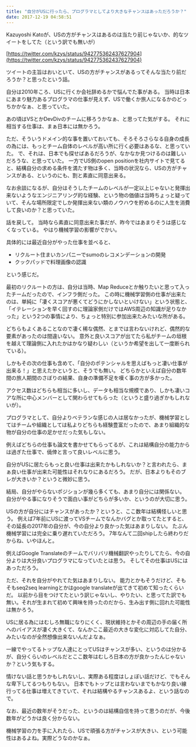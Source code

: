 ```yaml
---
title: "自分がUSに行ったら、プログラマとしてより大きなチャンスはあっただろうか？"
date: 2017-12-19 04:58:51
---
```


Kazuyoshi Katoが、USの方がチャンスはあるのは当たり前じゃないか、的なツイートをしてた（という訳でも無いが）

[https://twitter.com/kzys/status/942775362437627904](https://twitter.com/kzys/status/942775362437627904)

ツイートの主旨はおいといて、USの方がチャンスがあるってそんな当たり前だろうか？と思ったという話。

自分は2010年ころ、USに行くか会社辞めるかで悩んでた事がある。
当時は日本にあまり魅力あるプログラマの仕事が見えず、USで働くか旅人になるかのどっちかかなぁ、と思っていた。

あの頃はVSとかDevDivのチームに移ろうかなぁ、と思ってた気がする。
それに相当する仕事は、まぁ日本には無かろう。

ただ、そういうドメイン的な事を置いておいても、そろそろさらなる自身の成長の為には、もっとチーム自体のレベルが高い所に行く必要はあるな、と思っていた。
で、それは、日本でも探せばあるだろうが、なかなか見つけるのは難しいだろうな、と思っていた。
一方でUS側のopen positionを社内サイトで見てると、結構自分の求める条件を満たす物は多く、当時の状況なら、USの方がチャンスがある、というのにも、割と素直に同意出来る。

なお余談になるが、自分はそうしたチームのレベルが一定以上じゃないと発揮出来ないようなエンジニアリング的な経験、という物の価値は当時ちょっと疑っていて、そんな場所限定でしか発揮出来ない類のノウハウを貯めるのに人生を消費して良いのか？と思っていた。

話を戻して。
当時なら素直に同意出来た事だが、昨今ではあまりそうは感じなくなっている。
やはり機械学習の影響がでかい。

具体的には最近自分がやった仕事を並べると、

- リクルート住まいカンパニーでsumoのレコメンデーションの開発
- クックパッドで料理画像の認識

という感じだ。

最初のリクルートの方は、自分は当時、Map Reduceとか触りたいと思って入ったチームだったので、インフラ側だった。
この時に機械学習側の仕事が出来たのは、単純に「凄くスコアが悪くてどうにかしないといけない」という状態と、「イテレーションを早く回すのに理論家側だけではAWS周辺の知識が足りなかった」という2つの事情により、ちょっと特別に参加出来たみたいな所がある。

どちらもよくあることなので凄く稀な偶然、とまでは言わないけれど、偶然的な要素があったのは間違いない。
意外と良いスコアが出てたら私がチームの垣根を越えて理論側に入れたかはかなり疑わしい（というか希望を出して一度断られている）。

しかもその次の仕事も含めて、「自分のポテンシャルを思えばもっと凄い仕事が出来る！」と思えたかというと、そうでも無い。
どちらかといえば自分の数年間の旅人期間のさぼりの結果、自身の準備不足を嘆く事の方が多かった。

アクセス数はどちらも相当に多いし、データも相当な規模であり、しかも凄いコアな所に中心メンバーとして関わらせてもらった（というと盛り過ぎかもしれないが）。

プログラマとして、自分よりベテランな感じの人は居なかったが、機械学習としてはチームや組織としては私よりどちらも経験豊富だったので、あまり組織的な物が自分の仕事の足かせだった気もしない。

例えばどちらの仕事も論文を書かせてもらってるが、これは結構自分の能力からは過ぎた仕事で、僥倖と言って良いレベルに思う。

自分がUSに居たらもっと良い仕事は出来たかもしれないか？と言われたら、まぁ良い仕事が出来た可能性はそれなりにあるだろう。
だが、日本よりもそのブレが大きいか？というと微妙に思う。

結局、自分がやらないポジションが幾ら多くても、あまり自分には関係ない。
自分がやる事になりそうで面白い事がどちらが多いか、というのが大切に思う。

USの方が自分にはチャンスがあったか？というと、ここ数年は結構怪しいと思う。
例えば7年前にUSに渡ってVSチームでなんかバグとか取ってたとすると、その延長の2017年の自分が、今の自分より良かった気はあまりしない。
たぶん機械学習には完全に乗り遅れていただろう。
7年なんて二回shipしたら終わりだからね、いやほんと。

例えばGoogle Translateのチームでバリバリ機械翻訳やったりしてたら、今の自分よりは大分良いプログラマになっていたとは思う。
そしてその仕事はUSにはあっただろう。

ただ、それを自分がやれてた気はあまりしない。
能力とかもそうだけど、そもそもseq2seq learningとかはgoogle translateが出てきて初めて知ったくらいだ。
以前から目をつけてたという訳じゃないし、やりたい、と思ってた訳でも無い。それが生まれて初めて興味を持ったのだから、生み出す側に回れた可能性は無かろう。

USに居る為にはむしろ無職になりにくく、現状維持とかその周辺の手の届く所へのバイアスが凄く大きくて、なんかここ最近の大きな変化に対応してた自分、みたいなのが全然想像出来ないんだよなぁ。

一線でやってるトップな人達にとってUSはチャンスが多い、というのは分かるが、自分くらいのレベルだとここ数年はむしろ日本の方が良かったんじゃないか？という気もする。

情けない話と思うかもしれないし、実際ある程度はしょぼい話だけど、でもそんな卑下してるつもりもない。
日本でもトップとは言わないまでもかなり良い線行ってる仕事は増えてきていて、それは結構やるチャンスあるよ、という話なので。

なお、最近の数年がそうだった、というのは結構自信を持って思うのだが、今後数年がどうかは良く分からない。

機械学習の力を手に入れたら、USで頑張る方がチャンスが大きい、という可能性はあるよね。実際どうなのかなぁ。

